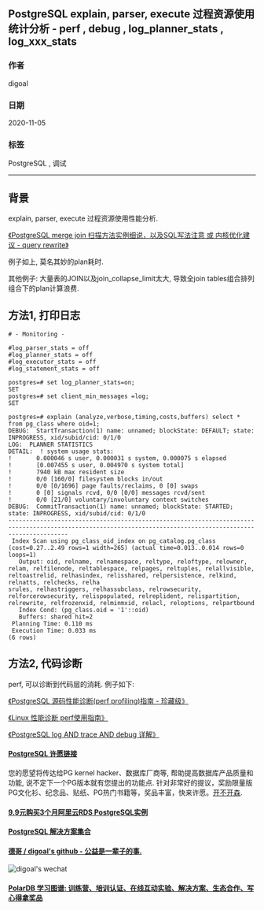 ## PostgreSQL explain, parser, execute 过程资源使用统计分析 - perf , debug , log_planner_stats , log_xxx_stats             
                
### 作者                
digoal                
                
### 日期                
2020-11-05                
                
### 标签                
PostgreSQL , 调试            
                
----                
                
## 背景        
explain, parser, execute 过程资源使用性能分析.     
    
[《PostgreSQL merge join 扫描方法实例细说，以及SQL写法注意 或 内核优化建议 - query rewrite》](../201907/20190713_01.md)      
    
例子如上, 莫名其妙的plan耗时.     
    
其他例子: 大量表的JOIN以及join_collapse_limit太大, 导致全join tables组合排列组合下的plan计算浪费.     
    
## 方法1, 打印日志    
```    
# - Monitoring -    
    
#log_parser_stats = off    
#log_planner_stats = off    
#log_executor_stats = off    
#log_statement_stats = off    
```    
    
```    
postgres=# set log_planner_stats=on;    
SET    
postgres=# set client_min_messages =log;    
SET    
    
postgres=# explain (analyze,verbose,timing,costs,buffers) select * from pg_class where oid=1;    
DEBUG:  StartTransaction(1) name: unnamed; blockState: DEFAULT; state: INPROGRESS, xid/subid/cid: 0/1/0    
LOG:  PLANNER STATISTICS    
DETAIL:  ! system usage stats:    
!       0.000046 s user, 0.000031 s system, 0.000075 s elapsed    
!       [0.007455 s user, 0.004970 s system total]    
!       7940 kB max resident size    
!       0/0 [160/0] filesystem blocks in/out    
!       0/0 [0/1696] page faults/reclaims, 0 [0] swaps    
!       0 [0] signals rcvd, 0/0 [0/0] messages rcvd/sent    
!       0/0 [21/0] voluntary/involuntary context switches    
DEBUG:  CommitTransaction(1) name: unnamed; blockState: STARTED; state: INPROGRESS, xid/subid/cid: 0/1/0    
-------------------------------------------------------------------------------------------------------------------------------------------------------------    
 Index Scan using pg_class_oid_index on pg_catalog.pg_class  (cost=0.27..2.49 rows=1 width=265) (actual time=0.013..0.014 rows=0 loops=1)    
   Output: oid, relname, relnamespace, reltype, reloftype, relowner, relam, relfilenode, reltablespace, relpages, reltuples, relallvisible, reltoastrelid, relhasindex, relisshared, relpersistence, relkind, relnatts, relchecks, relha    
srules, relhastriggers, relhassubclass, relrowsecurity, relforcerowsecurity, relispopulated, relreplident, relispartition, relrewrite, relfrozenxid, relminmxid, relacl, reloptions, relpartbound    
   Index Cond: (pg_class.oid = '1'::oid)    
   Buffers: shared hit=2    
 Planning Time: 0.110 ms    
 Execution Time: 0.033 ms    
(6 rows)    
```    
    
    
## 方法2, 代码诊断     
perf, 可以诊断到代码层的消耗.  例子如下:       
    
[《PostgreSQL 源码性能诊断(perf profiling)指南 - 珍藏级》](../201611/20161129_01.md)      
    
[《Linux 性能诊断 perf使用指南》](../201611/20161127_01.md)      
    
[《PostgreSQL log AND trace AND debug 详解》](../201403/20140320_01.md)      
    
  
#### [PostgreSQL 许愿链接](https://github.com/digoal/blog/issues/76 "269ac3d1c492e938c0191101c7238216")
您的愿望将传达给PG kernel hacker、数据库厂商等, 帮助提高数据库产品质量和功能, 说不定下一个PG版本就有您提出的功能点. 针对非常好的提议，奖励限量版PG文化衫、纪念品、贴纸、PG热门书籍等，奖品丰富，快来许愿。[开不开森](https://github.com/digoal/blog/issues/76 "269ac3d1c492e938c0191101c7238216").  
  
  
#### [9.9元购买3个月阿里云RDS PostgreSQL实例](https://www.aliyun.com/database/postgresqlactivity "57258f76c37864c6e6d23383d05714ea")
  
  
#### [PostgreSQL 解决方案集合](https://yq.aliyun.com/topic/118 "40cff096e9ed7122c512b35d8561d9c8")
  
  
#### [德哥 / digoal's github - 公益是一辈子的事.](https://github.com/digoal/blog/blob/master/README.md "22709685feb7cab07d30f30387f0a9ae")
  
  
![digoal's wechat](../pic/digoal_weixin.jpg "f7ad92eeba24523fd47a6e1a0e691b59")
  
  
#### [PolarDB 学习图谱: 训练营、培训认证、在线互动实验、解决方案、生态合作、写心得拿奖品](https://www.aliyun.com/database/openpolardb/activity "8642f60e04ed0c814bf9cb9677976bd4")
  
